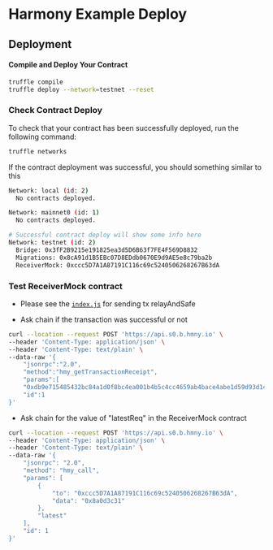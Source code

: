 # Harmony Example Deploy

## Deployment

#### Compile and Deploy Your Contract

```bash
truffle compile
truffle deploy --network=testnet --reset
```

### Check Contract Deploy

To check that your contract has been successfully deployed, run the following command:

```bash
truffle networks
```

If the contract deployment was successful, you should something similar to this

```bash
Network: local (id: 2)
  No contracts deployed.

Network: mainnet0 (id: 1)
  No contracts deployed.

# Successful contract deploy will show some info here
Network: testnet (id: 2)
  Bridge: 0x3fF2B9215e191825ea3d5D6B63f7FE4F569D8832
  Migrations: 0x8cA91d1B5EBc07D8EDdb0670E9d9AE5e8c79ba2b
  ReceiverMock: 0xccc5D7A1A87191C116c69c5240506268267B63dA
```

### Test ReceiverMock contract

- Please see the [`index.js`](/index.js) for sending tx relayAndSafe

- Ask chain if the transaction was successful or not

```bash
curl --location --request POST 'https://api.s0.b.hmny.io' \
--header 'Content-Type: application/json' \
--header 'Content-Type: text/plain' \
--data-raw '{
    "jsonrpc":"2.0",
    "method":"hmy_getTransactionReceipt",
    "params":[
    "0xdb9e715485432bc84a1d0f8bc4ea001b4b5c4cc4659ab4bace4abe1d59d93d14"],
    "id":1
}'
```

- Ask chain for the value of "latestReq" in the ReceiverMock contract

```bash
curl --location --request POST 'https://api.s0.b.hmny.io' \
--header 'Content-Type: application/json' \
--header 'Content-Type: text/plain' \
--data-raw '{
    "jsonrpc": "2.0",
    "method": "hmy_call",
    "params": [
        {
            "to": "0xccc5D7A1A87191C116c69c5240506268267B63dA",
            "data": "0x8a0d3c31"
        },
        "latest"
    ],
    "id": 1
}'
```
